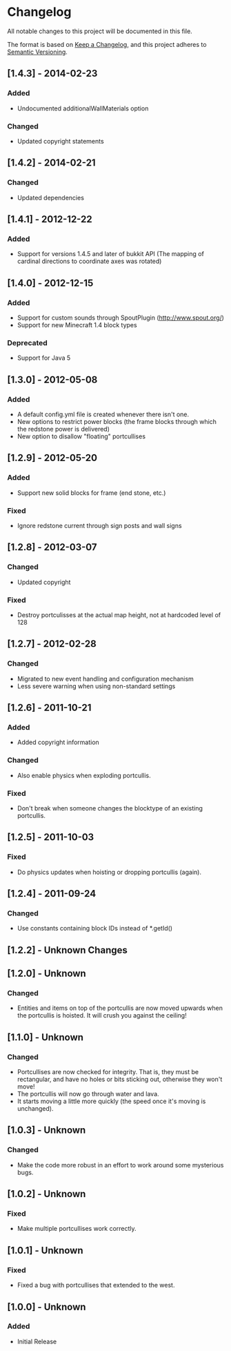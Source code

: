 # Changelog
All notable changes to this project will be documented in this file.

The format is based on [Keep a Changelog](https://keepachangelog.com/en/1.0.0/),
and this project adheres to [Semantic Versioning](https://semver.org/spec/v2.0.0.html).

## [1.4.3] - 2014-02-23
### Added
- Undocumented additionalWallMaterials option

### Changed
- Updated copyright statements

## [1.4.2] - 2014-02-21
### Changed
- Updated dependencies

## [1.4.1] - 2012-12-22
### Added
- Support for versions 1.4.5 and later of bukkit API
  (The mapping of cardinal directions to coordinate axes was rotated)

## [1.4.0] - 2012-12-15
### Added
- Support for custom sounds through SpoutPlugin (http://www.spout.org/)
- Support for new Minecraft 1.4 block types

### Deprecated
- Support for Java 5

## [1.3.0] - 2012-05-08
### Added
- A default config.yml file is created whenever there isn't one.
- New options to restrict power blocks (the frame blocks through which the redstone power is delivered)
- New option to disallow "floating" portcullises

## [1.2.9] - 2012-05-20
### Added
- Support new solid blocks for frame (end stone, etc.)

### Fixed
- Ignore redstone current through sign posts and wall signs

## [1.2.8] - 2012-03-07
### Changed
- Updated copyright

### Fixed
- Destroy portculisses at the actual map height, not at hardcoded level of 128

## [1.2.7] - 2012-02-28
### Changed
- Migrated to new event handling and configuration mechanism
- Less severe warning when using non-standard settings

## [1.2.6] - 2011-10-21
### Added
- Added copyright information

### Changed
- Also enable physics when exploding portcullis.

### Fixed
- Don't break when someone changes the blocktype of an existing portcullis.

## [1.2.5] - 2011-10-03
### Fixed
- Do physics updates when hoisting or dropping portcullis (again).

## [1.2.4] - 2011-09-24
### Changed
- Use constants containing block IDs instead of *.getId()

## [1.2.2] - Unknown Changes

## [1.2.0] - Unknown
### Changed
- Entities and items on top of the portcullis are now moved upwards when the portcullis is hoisted. It will crush you against the ceiling!

## [1.1.0] - Unknown
### Changed
- Portcullises are now checked for integrity. That is, they must be rectangular, and have no holes or bits sticking out, otherwise they won't move!
- The portcullis will now go through water and lava.
- It starts moving a little more quickly (the speed once it's moving is unchanged).

## [1.0.3] - Unknown
### Changed
- Make the code more robust in an effort to work around some mysterious bugs.

## [1.0.2] - Unknown
### Fixed
- Make multiple portcullises work correctly.

## [1.0.1] - Unknown
### Fixed
- Fixed a bug with portcullises that extended to the west.

## [1.0.0] - Unknown
### Added
- Initial Release
